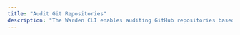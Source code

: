 ```yaml
---
title: "Audit Git Repositories"
description: "The Warden CLI enables auditing GitHub repositories based on policies defined by your team or organization."
---
```

